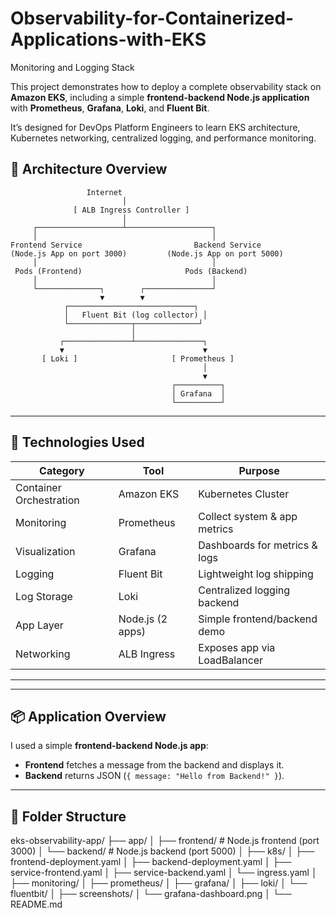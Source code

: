 # Observability-for-Containerized-Applications-with-EKS
Monitoring and Logging Stack

This project demonstrates how to deploy a complete observability stack on **Amazon EKS**, including a simple **frontend-backend Node.js application** with **Prometheus**, **Grafana**, **Loki**, and **Fluent Bit**.

It’s designed for DevOps Platform Engineers to learn EKS architecture, Kubernetes networking, centralized logging, and performance monitoring.

## 🧱 Architecture Overview

                     Internet
                             │
                  [ ALB Ingress Controller ]
                             │
         ┌───────────────────┴───────────────────┐
         │                                       │
    Frontend Service                         Backend Service
    (Node.js App on port 3000)         (Node.js App on port 5000)
         │                                       │
     Pods (Frontend)                       Pods (Backend)
         │                                       │
         └──────────────┐        ┌───────────────┘
                        ▼        ▼
                ┌────────────────────────────┐
                │   Fluent Bit (log collector) │
                └──────────────┬──────────────┘
                               │
               ┌───────────────┴───────────────┐
               ▼                               ▼
           [ Loki ]                     [ Prometheus ]
                                               │
                                               ▼
                                        ┌──────────┐
                                        │ Grafana  │
                                        └──────────┘




---

## 🔧 Technologies Used

| Category                | Tool            | Purpose                            |
|-------------------------|------------------|-----------------------------------|
| Container Orchestration | Amazon EKS       | Kubernetes Cluster                |
| Monitoring              | Prometheus       | Collect system & app metrics      |
| Visualization           | Grafana          | Dashboards for metrics & logs     |
| Logging                 | Fluent Bit       | Lightweight log shipping          |
| Log Storage             | Loki             | Centralized logging backend       |
| App Layer               | Node.js (2 apps) | Simple frontend/backend demo      |
| Networking              | ALB Ingress      | Exposes app via LoadBalancer      |
----------------------------------------------------------------------------------
---

## 📦 Application Overview

I used a simple **frontend-backend Node.js app**:
- **Frontend** fetches a message from the backend and displays it.
- **Backend** returns JSON (`{ message: "Hello from Backend!" }`).

---

## 📁 Folder Structure
eks-observability-app/
├── app/
│ ├── frontend/ # Node.js frontend (port 3000)
│ └── backend/ # Node.js backend (port 5000)
│
├── k8s/
│ ├── frontend-deployment.yaml
│ ├── backend-deployment.yaml
│ ├── service-frontend.yaml
│ ├── service-backend.yaml
│ └── ingress.yaml
│
├── monitoring/
│ ├── prometheus/
│ ├── grafana/
│ ├── loki/
│ └── fluentbit/
│
├── screenshots/
│ └── grafana-dashboard.png
│
└── README.md

